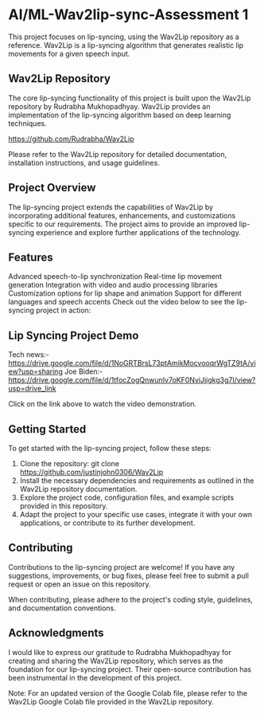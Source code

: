 # AI/ML-Wav2lip-sync-Assessment 1
This project focuses on lip-syncing, using the Wav2Lip repository as a reference. Wav2Lip is a lip-syncing algorithm that generates realistic lip movements for a given speech input.

## Wav2Lip Repository
The core lip-syncing functionality of this project is built upon the Wav2Lip repository by Rudrabha Mukhopadhyay. Wav2Lip provides an implementation of the lip-syncing algorithm based on deep learning techniques.

https://github.com/Rudrabha/Wav2Lip

Please refer to the Wav2Lip repository for detailed documentation, installation instructions, and usage guidelines.

## Project Overview
The lip-syncing project extends the capabilities of Wav2Lip by incorporating additional features, enhancements, and customizations specific to our requirements. The project aims to provide an improved lip-syncing experience and explore further applications of the technology.

## Features
Advanced speech-to-lip synchronization
Real-time lip movement generation
Integration with video and audio processing libraries
Customization options for lip shape and animation
Support for different languages and speech accents
Check out the video below to see the lip-syncing project in action:

## Lip Syncing Project Demo
Tech news:- https://drive.google.com/file/d/1NoGRTBrsL73ptAmikMocvooqrWgTZ9tA/view?usp=sharing
Joe Biden:- https://drive.google.com/file/d/1tfocZogQnwunIv7oKF0NviJjigkg3g7I/view?usp=drive_link

Click on the link above to watch the video demonstration.

## Getting Started
To get started with the lip-syncing project, follow these steps:

1. Clone the repository:
git clone https://github.com/justinjohn0306/Wav2Lip
2. Install the necessary dependencies and requirements as outlined in the Wav2Lip repository documentation.
3. Explore the project code, configuration files, and example scripts provided in this repository.
4. Adapt the project to your specific use cases, integrate it with your own applications, or contribute to its further development.

## Contributing
Contributions to the lip-syncing project are welcome! If you have any suggestions, improvements, or bug fixes, please feel free to submit a pull request or open an issue on this repository.

When contributing, please adhere to the project's coding style, guidelines, and documentation conventions.

## Acknowledgments
I would like to express our gratitude to Rudrabha Mukhopadhyay for creating and sharing the Wav2Lip repository, which serves as the foundation for our lip-syncing project. Their open-source contribution has been instrumental in the development of this project.

Note: For an updated version of the Google Colab file, please refer to the Wav2Lip Google Colab file provided in the Wav2Lip repository.
